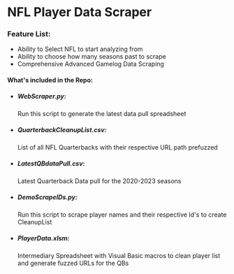 <h1>NFL Player Data Scraper</h1>
<h3>Feature List:</h3>
<ul><li>Ability to Select NFL to start analyzing from</li>
  <li>Ability to choose how many seasons past to scrape</li>
  <li>Comprehensive Advanced Gamelog Data Scraping</li></ul>
<h4>What's included in the Repo:</h4>
<ul><li><h5>WebScraper.py:</h5> 
Run this script to generate the latest data pull spreadsheet</li>
  <li><h5>QuarterbackCleanupList.csv:</h5>
  List of all NFL Quarterbacks with their respective URL path prefuzzed</li>
  <li><h5>LatestQBdataPull.csv:</h5>
  Latest Quarterback Data pull for the 2020-2023 seasons</li>
  <li><h5>DemoScrapeIDs.py:</h5>
  Run this script to scrape player names and their respective Id's to create CleanupList</li>
  <li><h5>PlayerData.xlsm:</h5>
  Intermediary Spreadsheet with Visual Basic macros to clean player list and generate fuzzed URLs for the QBs</li></ul>


  
